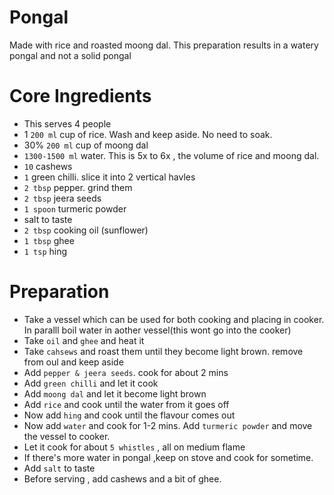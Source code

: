 # Pongal
Made with rice and roasted moong dal. This preparation results in a watery pongal and not a solid pongal

# Core Ingredients
- This serves 4 people
-  1 `200 ml` cup of rice. Wash and keep aside. No need to soak.
-  30% `200 ml` cup of moong dal
-  `1300-1500 ml` water. This is 5x to 6x , the volume of rice and moong dal.
-  `10` cashews
-  `1` green chilli. slice it into 2 vertical havles
-  `2 tbsp` pepper. grind them
-  `2 tbsp` jeera seeds
-  `1 spoon` turmeric powder
-  salt to taste
-  `2 tbsp` cooking oil (sunflower)
-  `1 tbsp` ghee
-  `1 tsp` hing

  # Preparation
  - Take a vessel which can be used for both cooking and placing in cooker. In paralll boil water in aother vessel(this wont go into the cooker)
  - Take `oil` and `ghee` and heat it
  - Take `cahsews` and roast them until they become light brown. remove from oul and keep aside
  - Add `pepper & jeera seeds`. cook for about 2 mins
  - Add `green chilli` and let it cook
  - Add `moong dal` and let it become light brown
  - Add `rice` and cook until the water from it goes off
  - Now add `hing` and cook until the flavour comes out
  - Now add `water` and cook for 1-2 mins. Add `turmeric powder` and move the vessel to cooker.
  - Let it cook for about `5 whistles` , all on medium flame
  - If there's more water in pongal ,keep on stove and cook for sometime.
  - Add `salt` to taste
  - Before serving , add cashews and a bit of ghee.
